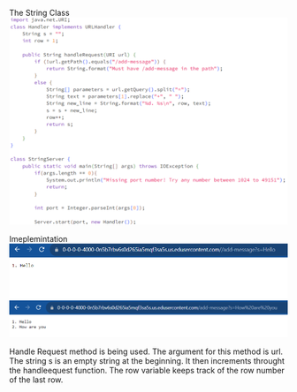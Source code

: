 The String Class
![image](StringServer.png)

Imeplemintation
![image](imp1.png)
![image](imp2.png)


Handle Request method is being used. The argument for this method is url. The string s is an empty string at the beginning. It then increments throught the handleequest function. The row variable keeps track of the row number of the last row. 
